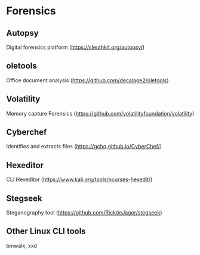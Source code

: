 # Forensics
## Autopsy
Digital forensics platform (https://sleuthkit.org/autopsy/)
## oletools
Office document analysis (https://github.com/decalage2/oletools)
## Volatility
Memory capture Forensics (https://github.com/volatilityfoundation/volatility) 
## Cyberchef
Identifies and extracts files (https://gchq.github.io/CyberChef/)
## Hexeditor 
CLI Hexeditor (https://www.kali.org/tools/ncurses-hexedit/)
## Stegseek
Steganography tool (https://github.com/RickdeJager/stegseek)
## Other Linux CLI tools
binwalk, xxd
